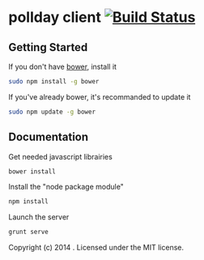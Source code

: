 # pollday client [![Build Status](https://travis-ci.org/LaNetscouade/pollday.png?branch=client)](https://travis-ci.org/LaNetscouade/pollday)

## Getting Started

If you don't have [bower](http://bower.io), install it
```bash
sudo npm install -g bower
```

If you've already bower, it's recommanded to update it
```bash
sudo npm update -g bower
```

## Documentation

Get needed javascript librairies
```bash
bower install
```

Install the "node package module"
```bash
npm install
```

Launch the server
```bash
grunt serve
```

Copyright (c) 2014 . Licensed under the MIT license.
